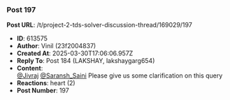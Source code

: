 ### Post 197
**Post URL**: /t/project-2-tds-solver-discussion-thread/169029/197
- **ID**: 613575
- **Author**: Vinil (23f2004837)
- **Created At**: 2025-03-30T17:06:06.957Z
- **Reply To**: Post 184 (LAKSHAY, lakshaygarg654)
- **Content**:  
  <a class="mention" href="/u/jivraj">@Jivraj</a> <a class="mention" href="/u/saransh_saini">@Saransh_Saini</a>
Please give us some clarification on this query
- **Reactions**: heart (2)
- **Post Number**: 197

